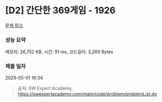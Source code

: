 # [D2] 간단한 369게임 - 1926 

[문제 링크](https://swexpertacademy.com/main/code/problem/problemDetail.do?contestProbId=AV5PTeo6AHUDFAUq) 

### 성능 요약

메모리: 26,752 KB, 시간: 91 ms, 코드길이: 3,269 Bytes

### 제출 일자

2025-05-01 16:34



> 출처: SW Expert Academy, https://swexpertacademy.com/main/code/problem/problemList.do